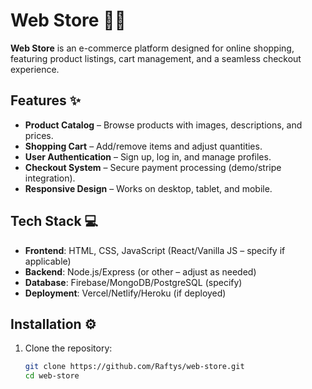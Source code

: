 # Web Store 🛒🌐

**Web Store** is an e-commerce platform designed for online shopping, featuring product listings, cart management, and a seamless checkout experience.

## Features ✨

- **Product Catalog** – Browse products with images, descriptions, and prices.
- **Shopping Cart** – Add/remove items and adjust quantities.
- **User Authentication** – Sign up, log in, and manage profiles.
- **Checkout System** – Secure payment processing (demo/stripe integration).
- **Responsive Design** – Works on desktop, tablet, and mobile.

## Tech Stack 💻

- **Frontend**: HTML, CSS, JavaScript (React/Vanilla JS – specify if applicable)
- **Backend**: Node.js/Express (or other – adjust as needed)
- **Database**: Firebase/MongoDB/PostgreSQL (specify)
- **Deployment**: Vercel/Netlify/Heroku (if deployed)

## Installation ⚙️

1. Clone the repository:
   ```bash
   git clone https://github.com/Raftys/web-store.git
   cd web-store